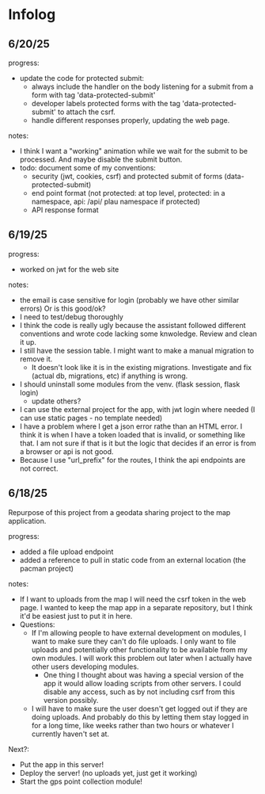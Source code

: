 # Infolog

## 6/20/25

progress:

- update the code for protected submit:
    - always include the handler on the body listening for a submit from a form with tag 'data-protected-submit'
    - developer labels protected forms with the tag 'data-protected-submit' to attach the csrf.
    - handle different responses properly, updating the web page.


notes:

- I think I want a "working" animation while we wait for the submit to be processed. And maybe disable the submit button.
- todo: document some of my conventions:
    - security (jwt, cookies, csrf) and protected submit of forms (data-protected-submit)
    - end point format (not protected: at top level, protected: in a namespace, api: /api/ plau namespace if protected)
    - API response format

## 6/19/25

progress:

- worked on jwt for the web site

notes:

- the email is case sensitive for login (probably we have other similar errors) Or is this good/ok?
- I need to test/debug thoroughly
- I think the code is really ugly because the assistant followed different conventions and wrote code lacking some knwoledge. Review and clean it up.
- I still have the session table. I might want to make a manual migration to remove it.
    - It doesn't look like it is  in the existing migrations. Investigate and fix (actual db, migrations, etc) if anything is wrong.
- I should uninstall some modules from the venv. (flask session, flask login)
    - update others?
- I can use the external project for the app, with jwt login where needed (I can use static pages - no template needed)
- I have a problem where I get a json error rathe than an HTML error. I think it is when I have a token loaded that is invalid, or something like that. I am not sure if that is it but the logic that decides if an error is from a browser or api is not good.
- Because I use "url_prefix" for the routes, I think the api endpoints are not correct.

## 6/18/25

Repurpose of this project from a geodata sharing project to the map application.

progress:

- added a file upload endpoint
- added a reference to pull in static code from an external location (the pacman project)

notes:

- If I want to uploads from the map I will need the csrf token in the web page. I wanted to keep the map app in a separate repository, but I think it'd be easiest just to put it in here.
- Questions:
    - If I'm allowing people to have external development on modules, I want to make sure they can't do file uploads. I only want to file uploads and potentially other functionality to be available from my own modules. I will work this problem out later when I actually have other users developing modules.
        - One thing I thought about was having a special version of the app it would allow loading scripts from other servers. I could disable any access, such as by not including csrf from this version possibly.
    - I will have to make sure the user doesn't get logged out if they are doing uploads. And probably do this by letting them stay logged in for a long time, like weeks rather than two hours or whatever I currently haven't set at.

Next?:

- Put the app in this server!
- Deploy the server! (no uploads yet, just get it working)
- Start the gps point collection module!